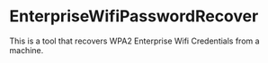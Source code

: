 # EnterpriseWifiPasswordRecover
This is a tool that recovers WPA2 Enterprise Wifi Credentials from a machine.
